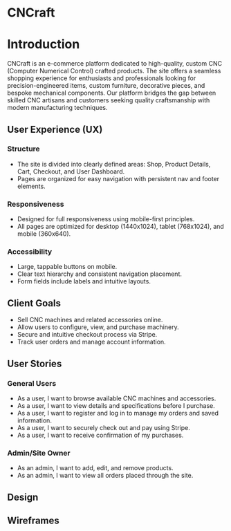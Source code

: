 # CNCraft

# Introduction
CNCraft is an e-commerce platform dedicated to high-quality, custom CNC (Computer Numerical Control) crafted products. The site offers a seamless shopping experience for enthusiasts and professionals looking for precision-engineered items, custom furniture, decorative pieces, and bespoke mechanical components. Our platform bridges the gap between skilled CNC artisans and customers seeking quality craftsmanship with modern manufacturing techniques.

## User Experience (UX)

### Structure
- The site is divided into clearly defined areas: Shop, Product Details, Cart, Checkout, and User Dashboard.
- Pages are organized for easy navigation with persistent nav and footer elements.

### Responsiveness
- Designed for full responsiveness using mobile-first principles.
- All pages are optimized for desktop (1440x1024), tablet (768x1024), and mobile (360x640).

### Accessibility
- Large, tappable buttons on mobile.
- Clear text hierarchy and consistent navigation placement.
- Form fields include labels and intuitive layouts.

## Client Goals
- Sell CNC machines and related accessories online.
- Allow users to configure, view, and purchase machinery.
- Secure and intuitive checkout process via Stripe.
- Track user orders and manage account information.

## User Stories

### General Users
- As a user, I want to browse available CNC machines and accessories.
- As a user, I want to view details and specifications before I purchase.
- As a user, I want to register and log in to manage my orders and saved information.
- As a user, I want to securely check out and pay using Stripe.
- As a user, I want to receive confirmation of my purchases.

### Admin/Site Owner
- As an admin, I want to add, edit, and remove products.
- As an admin, I want to view all orders placed through the site.

## Design

## Wireframes

